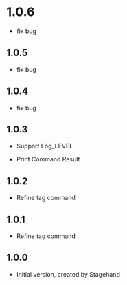 # 1.0.6

- fix bug

## 1.0.5

- fix bug

## 1.0.4

- fix bug

## 1.0.3

- Support Log_LEVEL

- Print Command Result

## 1.0.2

- Refine tag command

## 1.0.1

- Refine tag command

## 1.0.0

- Initial version, created by Stagehand
